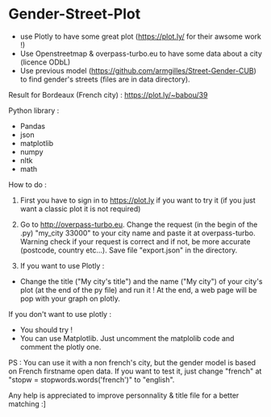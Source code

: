 Gender-Street-Plot
==================

- use Plotly to have some great plot (https://plot.ly/ for their awsome work !)
- Use Openstreetmap & overpass-turbo.eu to have some data about a city (licence ODbL)
- Use previous model (https://github.com/armgilles/Street-Gender-CUB) to find gender's streets (files are in data directory).

Result for Bordeaux (French city) : https://plot.ly/~babou/39

Python library :
 - Pandas
 - json
 - matplotlib
 - numpy
 - nltk
 - math

How to do :

1) First you have to sign in to https://plot.ly if you want to try it (if you just want a classic plot it is not required)

2) Go to http://overpass-turbo.eu. Change the request (in the begin of the .py) "my_city 33000" to your city name and paste it  at overpass-turbo. Warning check if your request is correct and if not, be more accurate (postcode, country etc...). Save file "export.json" in the directory.

3) If you want to use Plotly :
  - Change the title ("My city's title") and the name ("My city") of your city's plot (at the end of the py file) and run it ! At the end, a web page will be pop with your graph on plotly.
  
   If you don't want to use plotly :
  - You should try !
  - You can use Matplotlib. Just uncomment the matplolib code and comment the plotly one.


PS : You can use it with a non french's city, but the gender model is based on French firstname open data. If you want to test it, just change "french" at "stopw = stopwords.words('french')" to "english".

Any help is appreciated to improve personnality & title file for a better matching :]



